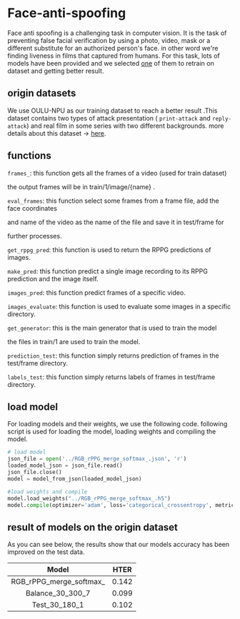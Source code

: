 # Face-anti-spoofing

Face anti spoofing is a challenging task in computer vision. It is the task of preventing false facial verification by using a photo, video, mask or a different substitute for an authorized person's face. in other word we're finding liveness in films that captured from humans. For this task, lots of models have been provided and we selected [one](https://github.com/emadeldeen24/face-anti-spoofing) of them to retrain on dataset and getting better result.

## origin datasets

We use OULU-NPU as our training dataset to reach a better result .This dataset contains two types of attack presentation ( `print-attack` and `reply-attack`)  and real film in some series with two different backgrounds. more details about this dataset -> [here](https://sites.google.com/site/oulunpudatabase/).

## functions

`frames_`: this function gets all the frames of a video (used for train dataset)

  the output frames will be in train/1/image/{name} .

`eval_frames`:  this function select some frames from a frame file, add the face coordinates

   and name of the video as the name of the file and save it in test/frame for

   further processes. 

`get_rppg_pred`:   this function is used to return the RPPG predictions of images.

`make_pred`: this function predict a single image recording to its RPPG prediction and the image itself.

`images_pred`: this function predict frames of a specific video.

`images_evaluate`: this function is used to evaluate some images in a specific directory.

`get_generator`: this is the main generator that is used to train the model

  the files in train/1 are used to train the model.

`prediction_test`: this function simply returns prediction of frames in the test/frame directory.

`labels_test`: this function simply returns labels of frames in test/frame directory.

## load model

For loading models and their weights, we use the following code. following script is used for loading the model, loading weights and compiling the model.

```python
# load model
json_file = open('../RGB_rPPG_merge_softmax_.json', 'r')  
loaded_model_json = json_file.read()
json_file.close()
model = model_from_json(loaded_model_json)

#load weights and compile
model.load_weights("../RGB_rPPG_merge_softmax_.h5")
model.compile(optimizer='adam', loss='categorical_crossentropy', metrics=['accuracy'])
```

## result of models on the origin dataset

As you can see below, the results show that our models accuracy has been improved on the test data.

|          Model          | HTER  |
| :---------------------: | :---: |
| RGB_rPPG_merge_softmax_ | 0.142 |
|    Balance_30_300_7     | 0.099 |
|      Test_30_180_1      | 0.102 |
